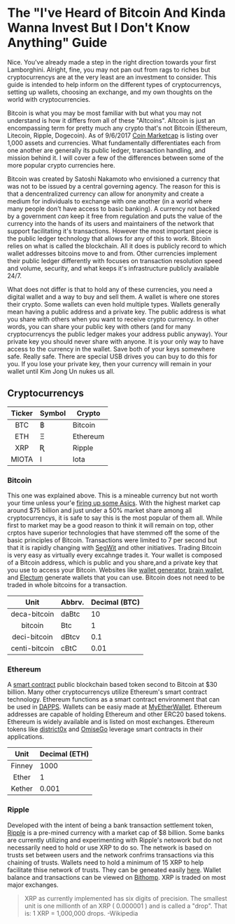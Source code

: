 # The "I've Heard of Bitcoin And Kinda Wanna Invest But I Don't Know Anything" Guide

Nice. You've already made a step in the right direction towards your first Lamborghini. Alright, fine, you may not pan out from rags to riches but cryptocurrencys are at the very least are an investment to consider. This guide is intended to help inform on the different types of cryptocurrencys, setting up wallets, choosing an exchange, and my own thoughts on the world with cryptocurrencies.

Bitcoin is what you may be most familiar with but what you may not understand is how it differs from all of these "Altcoins". Altcoin is just an encompassing term for pretty much any crypto that's not Bitcoin (Ethereum, Litecoin, Ripple, Dogecoin). As of 9/6/2017 [Coin Marketcap](https://coinmarketcap.com/all/views/all/) is listing over 1,000 assets and currencies. What fundamentally differentiates each from one another are generally its public ledger, transaction handling, and mission behind it. I will cover a few of the differences between some of the more popular crypto currencies here.

Bitcoin was created by Satoshi Nakamoto who envisioned a currency that was not to be issued by a central governing agency. The reason for this is that a dencentralized currency can allow for anonymity and create a medium for individuals to exchange with one another (in a world where many people don't have access to basic banking). A currency not backed by a government *can* keep it free from regulation and puts the value of the currency into the hands of its users and maintainers of the network that support facilitating it's transactions. However the most important piece is the public ledger technology that allows for any of this to work. Bitcoin relies on what is called the blockchain. All it does is publicly record to which wallet addresses bitcoins move to and from. Other currencies implement their public ledger differently with focuses on transaction resolution speed and volume, security, and what keeps it's infrastructure publicly available 24/7.

What does not differ is that to hold any of these currencies, you need a digital wallet and a way to buy and sell them. A wallet is where one stores their crypto. Some wallets can even hold multiple types. Wallets generally mean having a public address and a private key. The public address is what you share with others when you want to receive crypto currency. In other words, you can share your public key with others (and for many cryptocurrencys the public ledger makes your address public anyway). Your private key you should never share with anyone. It is your only way to have access to the currency in the wallet. Save both of your keys somewhere safe. Really safe. There are special USB drives you can buy to do this for you. If you lose your private key, then your currency will remain in your wallet until Kim Jong Un nukes us all.


## Cryptocurrencys
| Ticker | Symbol | Crypto   |
|:------:|--------|----------|
| BTC    | ฿      | Bitcoin  |
| ETH    | Ξ      | Ethereum | 
| XRP    | Ʀ      | Ripple   |
| MIOTA  | I      | Iota     |



### Bitcoin
This one was explained above. This is a mineable currency but not worth your time unless your'e [firing up some Asics](https://en.wikipedia.org/wiki/Application-specific_integrated_circuit). With the highest market cap around $75 billion and just under a 50% market share among all cryptocurrencys, it is safe to say this is the most popular of them all. While first to market may be a good reason to think it will remain on top, other crptos have superior technologies that have stemmed off the some of the basic principles of Bitcoin. Transactions were limited to 7 per second but that it is rapidly changing with [SegWit](http://www.investopedia.com/terms/s/segwit-segregated-witness.asp) and other initiatives. Trading Bitcoin is very easy as virtually every excahnge trades it. Your wallet is composed of a Bitcoin address, which is public and you share,and a private key that you use to access your Bitcoin. Websites like [wallet generator](https://walletgenerator.net/), [brain wallet](https://brainwallet.io/), and [Electum](https://electrum.org/#home) generate wallets that you can use. Bitcoin does not need to be traded in whole bitcoins for a transaction. 



| Unit          | Abbrv.| Decimal (BTC) |
|:-------------:|-------|---------------|
| deca-bitcoin  | daBtc | 10            |
| bitcoin       | Btc   | 1             |
| deci-bitcoin  | dBtcv | 0.1           |
| centi-bitcoin | cBtC  | 0.01          |


### Ethereum
A [smart contract](https://en.wikipedia.org/wiki/Smart_contract) public blockchain based token second to Bitcoin at $30 billion. Many other cryptocurrencys utilize Ethereum's smart contract technology. Ethereum functions as a smart contract environment that can be used in [DAPPS](https://blockgeeks.com/guides/dapps-the-decentralized-future/). Wallets can be easiy made at [MyEtherWallet](https://www.myetherwallet.com/). Ethereum addresses are capable of holding Ethereum and other ERC20 based tokens. Ethereum is widely available and is listed on most exchanges. Ethereum tokens like [district0x](https://district0x.io/) and [OmiseGo](https://omg.omise.co/) leverage smart contracts in their applications.

| Unit   | Decimal (ETH) |
|:------:|---------------|
| Finney | 1000  |
| Ether  | 1     |
| Kether | 0.001 | 


### Ripple
Developed with the intent of being a bank transaction settlement token, [Ripple](https://ripple.com/) is a pre-mined currency with a market cap of $8 billion. Some banks are currently utilizing and experimenting with Ripple's netowork but do not necessarily need to hold or use XRP to do so. The network is based on trusts set between users and the network confrims transactions via this chaining of trusts. Wallets need to hold a minimum of 15 XRP to help facilitate thise network of trusts. They can be geneated easily [here](https://ihomp.github.io/ripply-paper-wallet/coldwallet-SHA1-cdfbe3260927b6073180a1099f02ef99ce0495e8.html). Wallet balance and transactions can be viewed on [Bithomp](https://bithomp.com/). XRP is traded on most major exchanges. 

> XRP as currently implemented has six digits of precision. The smallest unit is one millionth of an XRP ( 0.000001 ) and is called a "drop". That is: 1 XRP = 1,000,000 drops. -Wikipedia

